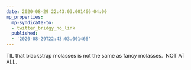 ```yaml
---
date: 2020-08-29 22:43:03.001466-04:00
mp_properties:
  mp-syndicate-to:
  - twitter_bridgy_no_link
  published:
  - '2020-08-29T22:43:03.001466'
---
```


TIL that blackstrap molasses is not the same as fancy molasses. &nbsp;NOT AT ALL.